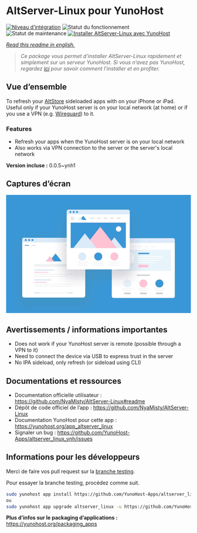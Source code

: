 <!--
N.B.: This README was automatically generated by https://github.com/YunoHost/apps/tree/master/tools/README-generator
It shall NOT be edited by hand.
-->

# AltServer-Linux pour YunoHost

[![Niveau d’intégration](https://dash.yunohost.org/integration/altserver_linux.svg)](https://dash.yunohost.org/appci/app/altserver_linux) ![Statut du fonctionnement](https://ci-apps.yunohost.org/ci/badges/altserver_linux.status.svg) ![Statut de maintenance](https://ci-apps.yunohost.org/ci/badges/altserver_linux.maintain.svg)
[![Installer AltServer-Linux avec YunoHost](https://install-app.yunohost.org/install-with-yunohost.svg)](https://install-app.yunohost.org/?app=altserver_linux)

*[Read this readme in english.](./README.md)*

> *Ce package vous permet d’installer AltServer-Linux rapidement et simplement sur un serveur YunoHost.
Si vous n’avez pas YunoHost, regardez [ici](https://yunohost.org/#/install) pour savoir comment l’installer et en profiter.*

## Vue d’ensemble

To refresh your [AltStore](https://altstore.io/) sideloaded apps with on your iPhone or iPad.
Useful only if your YunoHost server is on your local network (at home) or if you use a VPN (e.g. [Wireguard](https://github.com/YunoHost-Apps/wireguard_ynh)) to it.

### Features

- Refresh your apps when the YunoHost server is on your local network
- Also works via VPN connection to the server or the server's local network

**Version incluse :** 0.0.5~ynh1

## Captures d’écran

![Capture d’écran de AltServer-Linux](./doc/screenshots/example.jpg)

## Avertissements / informations importantes

- Does not work if your YunoHost server is remote (possible through a VPN to it)
- Need to connect the device via USB to express trust in the server
- No IPA sideload, only refresh (or sideload using CLI)
## Documentations et ressources

* Documentation officielle utilisateur : <https://github.com/NyaMisty/AltServer-Linux#readme>
* Dépôt de code officiel de l’app : <https://github.com/NyaMisty/AltServer-Linux>
* Documentation YunoHost pour cette app : <https://yunohost.org/app_altserver_linux>
* Signaler un bug : <https://github.com/YunoHost-Apps/altserver_linux_ynh/issues>

## Informations pour les développeurs

Merci de faire vos pull request sur la [branche testing](https://github.com/YunoHost-Apps/altserver_linux_ynh/tree/testing).

Pour essayer la branche testing, procédez comme suit.

``` bash
sudo yunohost app install https://github.com/YunoHost-Apps/altserver_linux_ynh/tree/testing --debug
ou
sudo yunohost app upgrade altserver_linux -u https://github.com/YunoHost-Apps/altserver_linux_ynh/tree/testing --debug
```

**Plus d’infos sur le packaging d’applications :** <https://yunohost.org/packaging_apps>